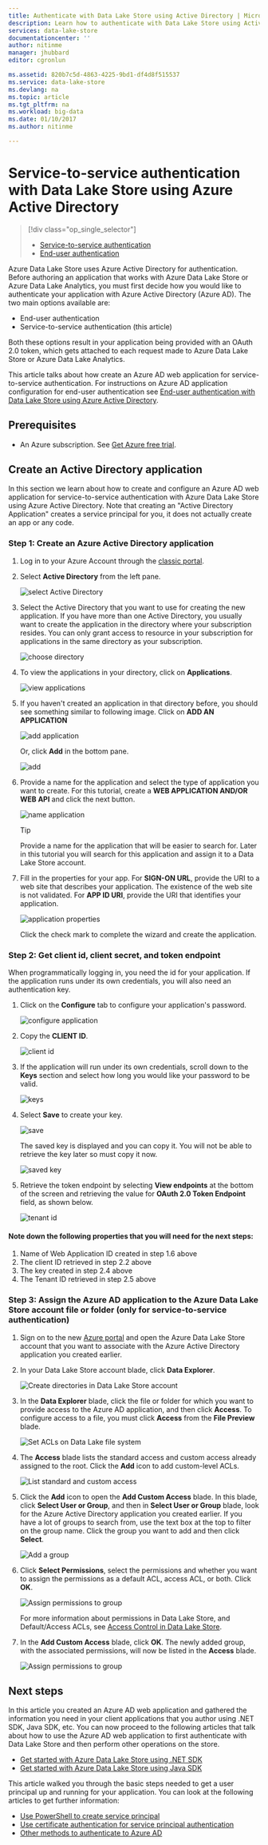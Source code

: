 ```yaml
---
title: Authenticate with Data Lake Store using Active Directory | Microsoft Docs
description: Learn how to authenticate with Data Lake Store using Active Directory
services: data-lake-store
documentationcenter: ''
author: nitinme
manager: jhubbard
editor: cgronlun

ms.assetid: 820b7c5d-4863-4225-9bd1-df4d8f515537
ms.service: data-lake-store
ms.devlang: na
ms.topic: article
ms.tgt_pltfrm: na
ms.workload: big-data
ms.date: 01/10/2017
ms.author: nitinme

---
```

# Service-to-service authentication with Data Lake Store using Azure Active Directory
> [!div class="op_single_selector"]
> * [Service-to-service authentication](data-lake-store-authenticate-using-active-directory.md)
> * [End-user authentication](data-lake-store-end-user-authenticate-using-active-directory.md)
> 
> 

Azure Data Lake Store uses Azure Active Directory for authentication. Before authoring an application that works with Azure Data Lake Store or Azure Data Lake Analytics, you must first decide how you would like to authenticate your application with Azure Active Directory (Azure AD). The two main options available are:

* End-user authentication 
* Service-to-service authentication (this article) 

Both these options result in your application being provided with an OAuth 2.0 token, which gets attached to each request made to Azure Data Lake Store or Azure Data Lake Analytics.

This article talks about how create an Azure AD web application for service-to-service authentication. For instructions on Azure AD application configuration for end-user authentication see [End-user authentication with Data Lake Store using Azure Active Directory](data-lake-store-end-user-authenticate-using-active-directory.md).

## Prerequisites
* An Azure subscription. See [Get Azure free trial](https://azure.microsoft.com/pricing/free-trial/).

## Create an Active Directory application
In this section we learn about how to create and configure an Azure AD web application for service-to-service authentication with Azure Data Lake Store using Azure Active Directory. Note that creating an "Active Directory Application" creates a service principal for you, it does not actually create an app or any code.

### Step 1: Create an Azure Active Directory application
1. Log in to your Azure Account through the [classic portal](https://manage.windowsazure.com/).
2. Select **Active Directory** from the left pane.
   
     ![select Active Directory](./media/data-lake-store-authenticate-using-active-directory/active-directory.png)
3. Select the Active Directory that you want to use for creating the new application. If you have more than one Active Directory, you usually want to create the application in the directory where your subscription resides. You can only grant access to resource in your subscription for applications in the same directory as your subscription.  
   
     ![choose directory](./media/data-lake-store-authenticate-using-active-directory/active-directory-details.png)
4. To view the applications in your directory, click on **Applications**.
   
     ![view applications](./media/data-lake-store-authenticate-using-active-directory/view-applications.png)
5. If you haven't created an application in that directory before, you should see something similar to following image. Click on **ADD AN APPLICATION**
   
     ![add application](./media/data-lake-store-authenticate-using-active-directory/create-application.png)
   
     Or, click **Add** in the bottom pane.
   
     ![add](./media/data-lake-store-authenticate-using-active-directory/add-icon.png)
6. Provide a name for the application and select the type of application you want to create. For this tutorial, create a **WEB APPLICATION AND/OR WEB API** and click the next button.
   
     ![name application](./media/data-lake-store-authenticate-using-active-directory/tell-us-about-your-application.png)

	> [!TIP]
	> Provide a name for the application that will be easier to search for. Later in this tutorial you will search for this application and assign it to a Data Lake Store account.
	> 
	> 

7. Fill in the properties for your app. For **SIGN-ON URL**, provide the URI to a web site that describes your application. The existence of the web site is not validated. 
   For **APP ID URI**, provide the URI that identifies your application.
   
     ![application properties](./media/data-lake-store-authenticate-using-active-directory/app-properties.png)
   
    Click the check mark to complete the wizard and create the application.

### Step 2: Get client id, client secret, and token endpoint
When programmatically logging in, you need the id for your application. If the application runs under its own credentials, you will also need an authentication key.

1. Click on the **Configure** tab to configure your application's password.
   
     ![configure application](./media/data-lake-store-authenticate-using-active-directory/application-configure.png)
2. Copy the **CLIENT ID**.
   
     ![client id](./media/data-lake-store-authenticate-using-active-directory/client-id.png)
3. If the application will run under its own credentials, scroll down to the **Keys** section and select how long you would like your password to be valid.
   
     ![keys](./media/data-lake-store-authenticate-using-active-directory/create-key.png)
4. Select **Save** to create your key.
   
    ![save](./media/data-lake-store-authenticate-using-active-directory/save-icon.png)
   
    The saved key is displayed and you can copy it. You will not be able to retrieve the key later so must copy it now.
   
    ![saved key](./media/data-lake-store-authenticate-using-active-directory/save-key.png)
5. Retrieve the token endpoint by selecting **View endpoints** at the bottom of the screen and retrieving the value for **OAuth 2.0 Token Endpoint** field, as shown below.  
   
    ![tenant id](./media/data-lake-store-authenticate-using-active-directory/save-tenant.png)

#### Note down the following properties that you will need for the next steps:
1. Name of Web Application ID created in step 1.6 above
2. The client ID retrieved in step 2.2 above
3. The key created in step 2.4 above
4. The Tenant ID retrieved in step 2.5 above

### Step 3: Assign the Azure AD application to the Azure Data Lake Store account file or folder (only for service-to-service authentication)
1. Sign on to the new [Azure portal](https://portal.azure.com) and open the Azure Data Lake Store account that you want to associate with the Azure Active Directory application you created earlier.
2. In your Data Lake Store account blade, click **Data Explorer**.
   
    ![Create directories in Data Lake Store account](./media/data-lake-store-authenticate-using-active-directory/adl.start.data.explorer.png "Create directories in Data Lake account")
3. In the **Data Explorer** blade, click the file or folder for which you want to provide access to the Azure AD application, and then click **Access**. To configure access to a file, you must click **Access** from the **File Preview** blade.
   
    ![Set ACLs on Data Lake file system](./media/data-lake-store-authenticate-using-active-directory/adl.acl.1.png "Set ACLs on Data Lake file system")
4. The **Access** blade lists the standard access and custom access already assigned to the root. Click the **Add** icon to add custom-level ACLs.
   
    ![List standard and custom access](./media/data-lake-store-authenticate-using-active-directory/adl.acl.2.png "List standard and custom access")
5. Click the **Add** icon to open the **Add Custom Access** blade. In this blade, click **Select User or Group**, and then in **Select User or Group** blade, look for the Azure Active Directory application you created earlier. If you have a lot of groups to search from, use the text box at the top to filter on the group name. Click the group you want to add and then click **Select**.
   
    ![Add a group](./media/data-lake-store-authenticate-using-active-directory/adl.acl.3.png "Add a group")
6. Click **Select Permissions**, select the permissions and whether you want to assign the permissions as a default ACL, access ACL, or both. Click **OK**.
   
    ![Assign permissions to group](./media/data-lake-store-authenticate-using-active-directory/adl.acl.4.png "Assign permissions to group")
   
    For more information about permissions in Data Lake Store, and Default/Access ACLs, see [Access Control in Data Lake Store](data-lake-store-access-control.md).
7. In the **Add Custom Access** blade, click **OK**. The newly added group, with the associated permissions, will now be listed in the **Access** blade.
   
    ![Assign permissions to group](./media/data-lake-store-authenticate-using-active-directory/adl.acl.5.png "Assign permissions to group")    

## Next steps
In this article you created an Azure AD web application and gathered the information you need in your client applications that you author using .NET SDK, Java SDK, etc. You can now proceed to the following articles that talk about how to use the Azure AD web application to first authenticate with Data Lake Store and then perform other operations on the store.

* [Get started with Azure Data Lake Store using .NET SDK](data-lake-store-get-started-net-sdk.md)
* [Get started with Azure Data Lake Store using Java SDK](data-lake-store-get-started-java-sdk.md)

This article walked you through the basic steps needed to get a user principal up and running for your application. You can look at the following articles to get further information:
* [Use PowerShell to create service principal](https://docs.microsoft.com/en-us/azure/azure-resource-manager/resource-group-authenticate-service-principal)
* [Use certificate authentication for service principal authentication](https://docs.microsoft.com/en-us/azure/azure-resource-manager/resource-group-authenticate-service-principal#create-service-principal-with-certificate)
* [Other methods to authenticate to Azure AD](https://docs.microsoft.com/en-us/azure/active-directory/active-directory-authentication-scenarios)


